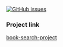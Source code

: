 [![GitHub issues](https://img.shields.io/github/issues/lijo-belardi/books-search-project)](https://github.com/lijo-belardi/books-search-project/issues)

### Project link
[book-search-project](https://lijo-book-search-project.netlify.app/)